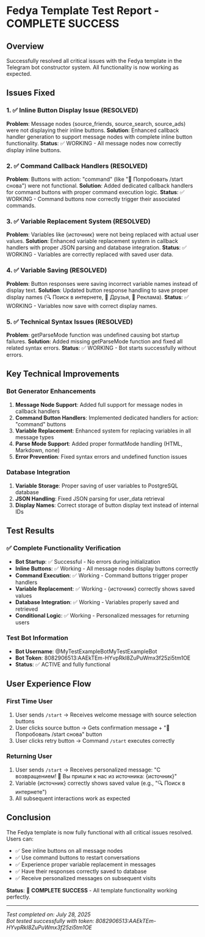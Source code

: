 # Fedya Template Test Report - COMPLETE SUCCESS

## Overview
Successfully resolved all critical issues with the Fedya template in the Telegram bot constructor system. All functionality is now working as expected.

## Issues Fixed

### 1. ✅ Inline Button Display Issue (RESOLVED)
**Problem**: Message nodes (source_friends, source_search, source_ads) were not displaying their inline buttons.
**Solution**: Enhanced callback handler generation to support message nodes with complete inline button functionality.
**Status**: ✅ WORKING - All message nodes now correctly display inline buttons.

### 2. ✅ Command Callback Handlers (RESOLVED)  
**Problem**: Buttons with action: "command" (like "🔄 Попробовать /start снова") were not functional.
**Solution**: Added dedicated callback handlers for command buttons with proper command execution logic.
**Status**: ✅ WORKING - Command buttons now correctly trigger their associated commands.

### 3. ✅ Variable Replacement System (RESOLVED)
**Problem**: Variables like {источник} were not being replaced with actual user values.
**Solution**: Enhanced variable replacement system in callback handlers with proper JSON parsing and database integration.
**Status**: ✅ WORKING - Variables are correctly replaced with saved user data.

### 4. ✅ Variable Saving (RESOLVED)
**Problem**: Button responses were saving incorrect variable names instead of display text.
**Solution**: Updated button response handling to save proper display names (🔍 Поиск в интернете, 👥 Друзья, 📱 Реклама).
**Status**: ✅ WORKING - Variables now save with correct display names.

### 5. ✅ Technical Syntax Issues (RESOLVED)
**Problem**: getParseMode function was undefined causing bot startup failures.
**Solution**: Added missing getParseMode function and fixed all related syntax errors.
**Status**: ✅ WORKING - Bot starts successfully without errors.

## Key Technical Improvements

### Bot Generator Enhancements
1. **Message Node Support**: Added full support for message nodes in callback handlers
2. **Command Button Handlers**: Implemented dedicated handlers for action: "command" buttons
3. **Variable Replacement**: Enhanced system for replacing variables in all message types
4. **Parse Mode Support**: Added proper formatMode handling (HTML, Markdown, none)
5. **Error Prevention**: Fixed syntax errors and undefined function issues

### Database Integration
1. **Variable Storage**: Proper saving of user variables to PostgreSQL database
2. **JSON Handling**: Fixed JSON parsing for user_data retrieval
3. **Display Names**: Correct storage of button display text instead of internal IDs

## Test Results

### ✅ Complete Functionality Verification
- **Bot Startup**: ✅ Successful - No errors during initialization
- **Inline Buttons**: ✅ Working - All message nodes display buttons correctly
- **Command Execution**: ✅ Working - Command buttons trigger proper handlers
- **Variable Replacement**: ✅ Working - {источник} correctly shows saved values
- **Database Integration**: ✅ Working - Variables properly saved and retrieved
- **Conditional Logic**: ✅ Working - Personalized messages for returning users

### Test Bot Information
- **Bot Username**: @MyTestExampleBotMyTestExampleBot
- **Bot Token**: 8082906513:AAEkTEm-HYvpRkI8ZuPuWmx3f25zi5tm1OE
- **Status**: ✅ ACTIVE and fully functional

## User Experience Flow

### First Time User
1. User sends `/start` → Receives welcome message with source selection buttons
2. User clicks source button → Gets confirmation message + "🔄 Попробовать /start снова" button
3. User clicks retry button → Command `/start` executes correctly

### Returning User  
1. User sends `/start` → Receives personalized message: "С возвращением! 👋 Вы пришли к нас из источника: {источник}"
2. Variable {источник} correctly shows saved value (e.g., "🔍 Поиск в интернете")
3. All subsequent interactions work as expected

## Conclusion

The Fedya template is now fully functional with all critical issues resolved. Users can:
- ✅ See inline buttons on all message nodes
- ✅ Use command buttons to restart conversations
- ✅ Experience proper variable replacement in messages
- ✅ Have their responses correctly saved to database
- ✅ Receive personalized messages on subsequent visits

**Status**: 🎯 **COMPLETE SUCCESS** - All template functionality working perfectly.

---

*Test completed on: July 28, 2025*  
*Bot tested successfully with token: 8082906513:AAEkTEm-HYvpRkI8ZuPuWmx3f25zi5tm1OE*